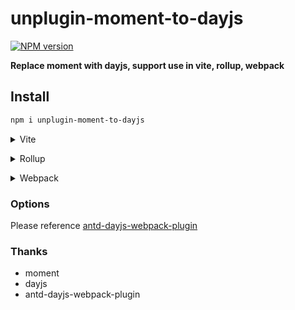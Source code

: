 # unplugin-moment-to-dayjs

[![NPM version](https://img.shields.io/npm/v/unplugin-moment-to-dayjs?color=a1b858&label=)](https://www.npmjs.com/package/unplugin-moment-to-dayjs)

**Replace moment with dayjs, support use in vite, rollup, webpack**

## Install

```bash
npm i unplugin-moment-to-dayjs
```

<details>
<summary>Vite</summary><br>

```ts
// vite.config.ts
import momentToDayjs from 'unplugin-moment-to-dayjs/vite'

export default defineConfig({
  plugins: [
    momentToDayjs({ /* options */ }),
  ],
})
```

Example: [`playground/`](./playground/)

<br></details>

<details>
<summary>Rollup</summary><br>

```ts
// rollup.config.js
import momentToDayjs from 'unplugin-moment-to-dayjs/rollup'

export default {
  plugins: [
    momentToDayjs({ /* options */ }),
  ],
}
```

<br></details>


<details>
<summary>Webpack</summary><br>

```ts
// webpack.config.js
module.exports = {
  /* ... */
  plugins: [
    require('unplugin-moment-to-dayjs/webpack')({ /* options */ }),
  ],
}
```

<br></details>


### Options

Please reference [antd-dayjs-webpack-plugin](https://github.com/ant-design/antd-dayjs-webpack-plugin)

### Thanks

- moment
- dayjs
- antd-dayjs-webpack-plugin
